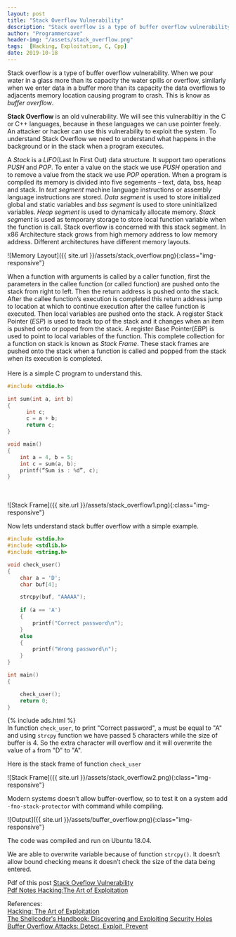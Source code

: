 ```yaml
---
layout: post
title: "Stack Overflow Vulnerability"
description: "Stack overflow is a type of buffer overflow vulnerability. When we pour water in a glass more than its capacity the water spills or overflow, similarly when we enter data in a buffer more than its capacity the data overflows to adjacents memory location causing program to crash. This is know as buffer overflow. "
author: "Programmercave"
header-img: "/assets/stack_overflow.png"
tags:  [Hacking, Exploitation, C, Cpp]
date: 2019-10-18
---
```


Stack overflow is a type of buffer overflow vulnerability. When we pour water in a glass more than its capacity the water spills or overflow, similarly when we enter data in a buffer more than its capacity the data overflows to adjacents memory location causing program to crash. This is know as *buffer overflow*. 

**Stack Overflow** is an old vulnerability.  We will see this vulnerabiltiy in the C or  C++ languages, because in these languages we can use pointer freely. An attacker or hacker can use this vulnerability to exploit the system. To understand Stack Overflow we need to understand what happens in the background or in the stack when a program executes.

A *Stack* is a *LIFO*(Last In First Out) data structure. It support two operations *PUSH* and *POP*. To enter a value on the stack we use *PUSH* operation and to remove a value from the stack we use *POP* operation. When a program is compiled its memory is divided into five segements – text, data, bss, heap and stack. In *text segment* machine language instructions or assembly language instructions are stored. *Data segment* is used to store initialized global and static variables and *bss segment* is used to store uninitialized variables. *Heap segment* is used to dynamically allocate memory. *Stack segment* is used as temporary storage to store local function variable when the function is call. Stack overflow is concerned with this stack segment. In x86 Architecture stack grows from high memory address to low memory address. Different architectures have different memory layouts.

![Memory Layout]({{ site.url }}/assets/stack_overflow.png){:class="img-responsive"}
                              
When a function with arguments is called by a caller function, first the parameters in the callee function (or called function) are pushed onto the stack from right to left. Then the return address is pushed onto the stack. After the callee function’s execution is completed this return address jump to location at which to continue execution after the callee function is executed. Then local variables are pushed onto the stack. A register Stack Pointer (*ESP*) is used to track top of the stack and it changes when an item is pushed onto or poped from the stack. A register Base Pointer(*EBP*) is used to point to local variables of the function. This complete collection for a function on stack is known as *Stack Frame*. These stack frames are pushed onto the stack when a function is called and popped from the stack when its execution is completed.
 <br/><input type="hidden" name="IL_IN_ARTICLE"> <br/>
Here is a simple C program to understand this.

```cpp
#include <stdio.h>

int sum(int a, int b)
{
      int c;
      c = a + b;
      return c;
}

void main()
{
    int a = 4, b = 5;
    int c = sum(a, b);    
    printf(“Sum is : %d”, c);
}
```
 <br/><input type="hidden" name="IL_IN_ARTICLE"> <br/>
![Stack Frame]({{ site.url }}/assets/stack_overflow1.png){:class="img-responsive"}

Now lets understand stack buffer overflow with a simple example.

```cpp
#include <stdio.h>
#include <stdlib.h>
#include <string.h>

void check_user()
{
	char a = 'D';
	char buf[4];

	strcpy(buf, "AAAAA");
	
	if (a == 'A')
	{
		printf("Correct password\n");
	}
	else
	{
		printf("Wrong password\n");
	}
}	

int main()
{

	check_user();
	return 0;
}
```

{% include ads.html %}<br/>
In function `check_user`, to print "Correct password", `a` must be equal to "A" and using `strcpy` function we have passed 5 characters while the size of buffer is 4. So the extra character will overflow and it will overwrite the value of `a` from "D" to "A".

Here is the stack frame of function `check_user`

![Stack Frame]({{ site.url }}/assets/stack_overflow2.png){:class="img-responsive"}
         
Modern systems doesn’t allow buffer-overflow, so to test it on a system add `-fno-stack-protector` with command while compiling.

![Output]({{ site.url }}/assets/buffer_overflow.png){:class="img-responsive"}

The code was compiled and run on Ubuntu 18.04.

We are able to overwrite variable because of function `strcpy()`. It doesn’t allow bound checking means it doesn’t check the size of the data being entered.

Pdf of this post [Stack Oveflow Vulnerability](https://www.file-up.org/2t2z3jjwyfsz)<br/>
[Pdf Notes Hacking:The Art of Exploitation](https://www.file-up.org/p2p4j7stuhpq)<br/>

References:<br/>
[Hacking: The Art of Exploitation](https://amzn.to/32swlVg)<br/>
[The Shellcoder′s Handbook: Discovering and Exploiting Security Holes](https://amzn.to/2MoVcUh)<br/>
[Buffer Overflow Attacks: Detect, Exploit, Prevent](https://amzn.to/2VUdY9p)<br/>

